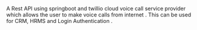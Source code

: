 A Rest API using springboot and twillio cloud voice call service provider which allows the user to make voice calls from internet . This can be used for CRM, HRMS and Login Authentication .
